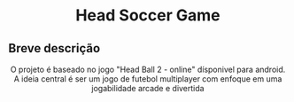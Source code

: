 <h1 align="center">Head Soccer Game</h1>

## Breve descrição 
<p align="center">O projeto é baseado no jogo "Head Ball 2 - online" dísponivel para android. A ideia central é ser um jogo de futebol multiplayer com enfoque em uma jogabilidade arcade e divertida </p>

